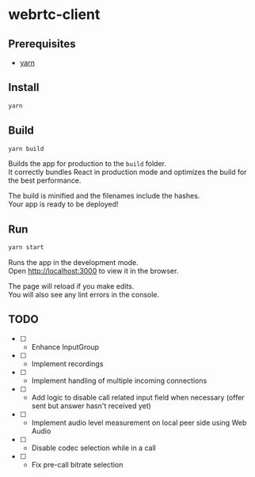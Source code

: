 # webrtc-client

## Prerequisites

- [yarn](https://classic.yarnpkg.com/en/docs/install#debian-stable)

## Install

```sh
yarn
```

## Build

```sh
yarn build
```

Builds the app for production to the `build` folder.<br />
It correctly bundles React in production mode and optimizes the build for the best performance.

The build is minified and the filenames include the hashes.<br />
Your app is ready to be deployed!

## Run

```sh
yarn start
```

Runs the app in the development mode.<br />
Open [http://localhost:3000](http://localhost:3000) to view it in the browser.

The page will reload if you make edits.<br />
You will also see any lint errors in the console.

## TODO

- [ ] - Enhance InputGroup
- [ ] - Implement recordings
- [ ] - Implement handling of multiple incoming connections
- [ ] - Add logic to disable call related input field when necessary (offer sent but answer hasn't received yet)
- [ ] - Implement audio level measurement on local peer side using Web Audio
- [ ] - Disable codec selection while in a call
- [ ] - Fix pre-call bitrate selection

